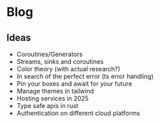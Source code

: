 # Blog

## Ideas 

- Coroutines/Generators
- Streams, sinks and coroutines
- Color theory (with actual research?)
- In search of the perfect error (ts error handling)
- Pin your boxes and await for your future
- Manage themes in tailwind
- Hosting services in 2025
- Type safe apis in rust
- Authentication on different cloud platforms
